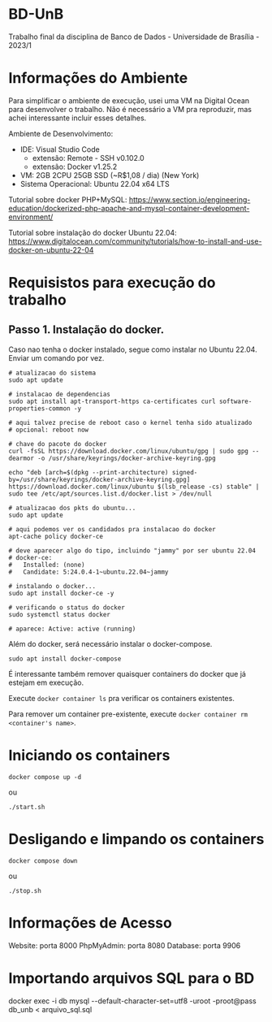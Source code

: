 # BD-UnB
Trabalho final da disciplina de Banco de Dados - Universidade de Brasília - 2023/1

# Informações do Ambiente

Para simplificar o ambiente de execução, usei uma VM na Digital Ocean para desenvolver o trabalho. Não é necessário a VM pra reproduzir, mas achei interessante incluir esses detalhes.

Ambiente de Desenvolvimento:
- IDE: Visual Studio Code
    - extensão: Remote - SSH v0.102.0
    - extensão: Docker v1.25.2
- VM: 2GB 2CPU 25GB SSD (~R$1,08 / dia) (New York)
- Sistema Operacional: Ubuntu 22.04 x64 LTS 

Tutorial sobre docker PHP+MySQL: https://www.section.io/engineering-education/dockerized-php-apache-and-mysql-container-development-environment/

Tutorial sobre instalação do docker Ubuntu 22.04: https://www.digitalocean.com/community/tutorials/how-to-install-and-use-docker-on-ubuntu-22-04

# Requisistos para execução do trabalho

## Passo 1. Instalação do docker.

Caso nao tenha o docker instalado, segue como instalar no Ubuntu 22.04.
Enviar um comando por vez.

```
# atualizacao do sistema
sudo apt update

# instalacao de dependencias
sudo apt install apt-transport-https ca-certificates curl software-properties-common -y

# aqui talvez precise de reboot caso o kernel tenha sido atualizado
# opcional: reboot now

# chave do pacote do docker
curl -fsSL https://download.docker.com/linux/ubuntu/gpg | sudo gpg --dearmor -o /usr/share/keyrings/docker-archive-keyring.gpg

echo "deb [arch=$(dpkg --print-architecture) signed-by=/usr/share/keyrings/docker-archive-keyring.gpg] https://download.docker.com/linux/ubuntu $(lsb_release -cs) stable" | sudo tee /etc/apt/sources.list.d/docker.list > /dev/null

# atualizacao dos pkts do ubuntu...
sudo apt update

# aqui podemos ver os candidados pra instalacao do docker
apt-cache policy docker-ce

# deve aparecer algo do tipo, incluindo "jammy" por ser ubuntu 22.04
# docker-ce:
#   Installed: (none)
#   Candidate: 5:24.0.4-1~ubuntu.22.04~jammy

# instalando o docker...
sudo apt install docker-ce -y

# verificando o status do docker
sudo systemctl status docker

# aparece: Active: active (running)
```

Além do docker, será necessário instalar o docker-compose.

```
sudo apt install docker-compose
```

É interessante também remover quaisquer containers do docker que já estejam em execução.

Execute `docker container ls` pra verificar os containers existentes. 

Para remover um container pre-existente, execute `docker container rm <container's name>`. 

# Iniciando os containers

```
docker compose up -d
```

ou

```
./start.sh
```

# Desligando e limpando os containers

```
docker compose down
```

ou

```
./stop.sh
```

# Informações de Acesso

Website: porta 8000
PhpMyAdmin: porta 8080
Database: porta 9906

# Importando arquivos SQL para o BD

docker exec -i db mysql --default-character-set=utf8 -uroot -proot@pass db_unb < arquivo_sql.sql